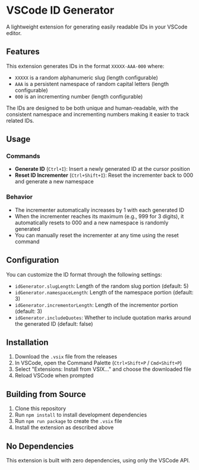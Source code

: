 # VSCode ID Generator

A lightweight extension for generating easily readable IDs in your VSCode editor.

## Features

This extension generates IDs in the format `XXXXX-AAA-000` where:

- `XXXXX` is a random alphanumeric slug (length configurable)
- `AAA` is a persistent namespace of random capital letters (length configurable)
- `000` is an incrementing number (length configurable)

The IDs are designed to be both unique and human-readable, with the consistent namespace and incrementing numbers making it easier to track related IDs.

## Usage

### Commands

- **Generate ID** (`Ctrl+I`): Insert a newly generated ID at the cursor position
- **Reset ID Incrementer** (`Ctrl+Shift+I`): Reset the incrementer back to 000 and generate a new namespace

### Behavior

- The incrementer automatically increases by 1 with each generated ID
- When the incrementer reaches its maximum (e.g., 999 for 3 digits), it automatically resets to 000 and a new namespace is randomly generated
- You can manually reset the incrementer at any time using the reset command

## Configuration

You can customize the ID format through the following settings:

- `idGenerator.slugLength`: Length of the random slug portion (default: 5)
- `idGenerator.namespaceLength`: Length of the namespace portion (default: 3)
- `idGenerator.incrementorLength`: Length of the incrementor portion (default: 3)
- `idGenerator.includeQuotes`: Whether to include quotation marks around the generated ID (default: false)

## Installation

1. Download the `.vsix` file from the releases
2. In VSCode, open the Command Palette (`Ctrl+Shift+P` / `Cmd+Shift+P`)
3. Select "Extensions: Install from VSIX..." and choose the downloaded file
4. Reload VSCode when prompted

## Building from Source

1. Clone this repository
2. Run `npm install` to install development dependencies
3. Run `npm run package` to create the `.vsix` file
4. Install the extension as described above

## No Dependencies

This extension is built with zero dependencies, using only the VSCode API.
